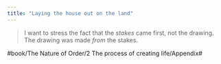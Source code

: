 ```yaml
---
title: "Laying the house out on the land"
---
```


> I want to stress the fact that the *stakes* came first, not the drawing. The drawing was made *from* the stakes.  

#book/The Nature of Order/2 The process of creating life/Appendix#